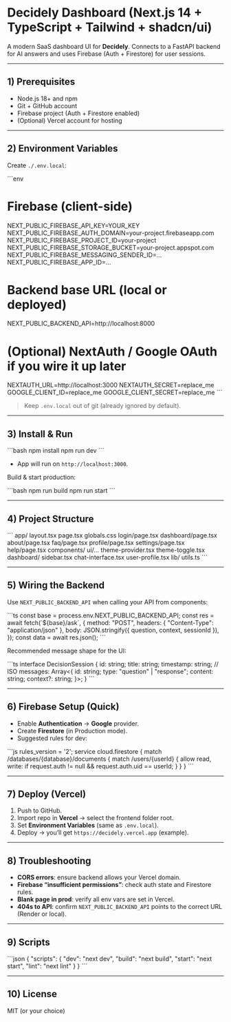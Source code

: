   # Decidely Dashboard (Next.js 14 + TypeScript + Tailwind + shadcn/ui)

  A modern SaaS dashboard UI for **Decidely**. Connects to a FastAPI backend for AI answers and uses Firebase (Auth + Firestore) for user sessions.

  ---

  ## 1) Prerequisites

  - Node.js 18+ and npm
  - Git + GitHub account
  - Firebase project (Auth + Firestore enabled)
  - (Optional) Vercel account for hosting

  ---

  ## 2) Environment Variables

  Create `./.env.local`:

  \`\`\`env
  # Firebase (client-side)
  NEXT_PUBLIC_FIREBASE_API_KEY=YOUR_KEY
  NEXT_PUBLIC_FIREBASE_AUTH_DOMAIN=your-project.firebaseapp.com
  NEXT_PUBLIC_FIREBASE_PROJECT_ID=your-project
  NEXT_PUBLIC_FIREBASE_STORAGE_BUCKET=your-project.appspot.com
  NEXT_PUBLIC_FIREBASE_MESSAGING_SENDER_ID=...
  NEXT_PUBLIC_FIREBASE_APP_ID=...

  # Backend base URL (local or deployed)
  NEXT_PUBLIC_BACKEND_API=http://localhost:8000

  # (Optional) NextAuth / Google OAuth if you wire it up later
  NEXTAUTH_URL=http://localhost:3000
  NEXTAUTH_SECRET=replace_me
  GOOGLE_CLIENT_ID=replace_me
  GOOGLE_CLIENT_SECRET=replace_me
  \`\`\`

  > Keep `.env.local` out of git (already ignored by default).

  ---

  ## 3) Install & Run

  \`\`\`bash
  npm install
  npm run dev
  \`\`\`

  - App will run on `http://localhost:3000`.

  Build & start production:

  \`\`\`bash
  npm run build
  npm run start
  \`\`\`

  ---

  ## 4) Project Structure

  \`\`\`
  app/
    layout.tsx
    page.tsx
    globals.css
    login/page.tsx
    dashboard/page.tsx
    about/page.tsx
    faq/page.tsx
    profile/page.tsx
    settings/page.tsx
    help/page.tsx
  components/
    ui/...
    theme-provider.tsx
    theme-toggle.tsx
    dashboard/
      sidebar.tsx
      chat-interface.tsx
      user-profile.tsx
  lib/
    utils.ts
  \`\`\`

  ---

  ## 5) Wiring the Backend

  Use `NEXT_PUBLIC_BACKEND_API` when calling your API from components:

  \`\`\`ts
  const base = process.env.NEXT_PUBLIC_BACKEND_API;
  const res = await fetch(\`\${base}/ask\`, {
    method: "POST",
    headers: { "Content-Type": "application/json" },
    body: JSON.stringify({ question, context, sessionId }),
  });
  const data = await res.json();
  \`\`\`

  Recommended message shape for the UI:

  \`\`\`ts
  interface DecisionSession {
    id: string;
    title: string;
    timestamp: string; // ISO
    messages: Array<{
      id: string;
      type: "question" | "response";
      content: string;
      context?: string;
    }>;
  }
  \`\`\`

  ---

  ## 6) Firebase Setup (Quick)

  - Enable **Authentication** → **Google** provider.
  - Create **Firestore** (in Production mode).
  - Suggested rules for dev:

  \`\`\`js
  rules_version = '2';
  service cloud.firestore {
    match /databases/{database}/documents {
      match /users/{userId} {
        allow read, write: if request.auth != null && request.auth.uid == userId;
      }
    }
  }
  \`\`\`

  ---

  ## 7) Deploy (Vercel)

  1. Push to GitHub.
  2. Import repo in **Vercel** → select the frontend folder root.
  3. Set **Environment Variables** (same as `.env.local`).
  4. Deploy → you’ll get `https://decidely.vercel.app` (example).

  ---

  ## 8) Troubleshooting

  - **CORS errors**: ensure backend allows your Vercel domain.
  - **Firebase “insufficient permissions”**: check auth state and Firestore rules.
  - **Blank page in prod**: verify all env vars are set in Vercel.
  - **404s to API**: confirm `NEXT_PUBLIC_BACKEND_API` points to the correct URL (Render or local).

  ---

  ## 9) Scripts

  \`\`\`json
  {
    "scripts": {
      "dev": "next dev",
      "build": "next build",
      "start": "next start",
      "lint": "next lint"
    }
  }
  \`\`\`

  ---

  ## 10) License

  MIT (or your choice)
